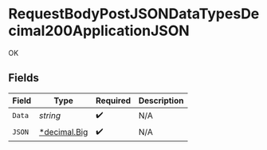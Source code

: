 # RequestBodyPostJSONDataTypesDecimal200ApplicationJSON

OK


## Fields

| Field                                                                   | Type                                                                    | Required                                                                | Description                                                             |
| ----------------------------------------------------------------------- | ----------------------------------------------------------------------- | ----------------------------------------------------------------------- | ----------------------------------------------------------------------- |
| `Data`                                                                  | *string*                                                                | :heavy_check_mark:                                                      | N/A                                                                     |
| `JSON`                                                                  | [*decimal.Big](https://pkg.go.dev/github.com/ericlagergren/decimal#Big) | :heavy_check_mark:                                                      | N/A                                                                     |